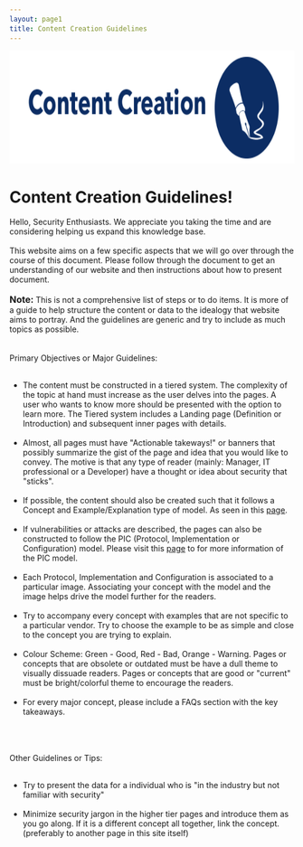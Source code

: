 ```yaml
---
layout: page1
title: Content Creation Guidelines
---
```

<img src="/img/Content-Creation-1.png" style="width:800px;height:200px;" class="center" />

<p id="creation">
  <h1>Content Creation Guidelines!</h1>
  Hello, Security Enthusiasts. We appreciate you taking the time and are considering helping us expand this knowledge base.
  <br /> <br />
  This website aims on a few specific aspects that we will go over through the course of this document. Please follow through the document to get an understanding of our website and then instructions about how to present document.
  <br /> <br />
  <font size="3"><strong>Note:</strong></font> <span class="red">This is not a comprehensive list of steps or to do items. It is more of a guide to help structure the content or data to the idealogy that website aims to portray. And the guidelines are generic and try to include as much topics as possible. </span>
  <br /> <br /> <br />
  Primary Objectives or Major Guidelines:
  <br /> <br />
  <ul>
    <li>The content must be constructed in a <span class="green">tiered system</span>. The complexity of the topic at hand must increase as the user delves into the pages. A user who wants to know more should be presented with the option to learn more. The Tiered system includes a Landing page (Definition or Introduction) and subsequent inner pages with details. </li>
    <br />
    <li>Almost, all pages must have <span class="green">"Actionable takeways!"</span> or banners that possibly summarize the gist of the page and idea that you would like to convey. The motive is that any type of reader (mainly: Manager, IT professional or a Developer) have a thought or idea about security that "sticks". </li>
    <br />
    <li>If possible, the content should also be created such that it follows a Concept and Example/Explanation type of model. As seen in this <a href="/articles/cryptographic_protocols/tls_1_3/tls_1_3_dev_quickstart.html">page</a>.</li>
    <br />
    <li>If vulnerabilities or attacks are described, the pages can also be constructed to follow the <span class="green">PIC (Protocol, Implementation or Configuration) model</span>. Please visit this <a href="/flaw_categories.html">page</a> to for more information of the PIC model.</li>
    <br />
    <li>Each Protocol, Implementation and Configuration is associated to a particular image. Associating your concept with the model and the image helps drive the model further for the readers.</li>  <br />
    <li>Try to accompany every concept with examples that are not specific to a particular vendor. Try to choose the example to be as simple and close to the concept you are trying to explain.</li>  <br />
    <li>Colour Scheme: Green - Good, Red - Bad, Orange - Warning. Pages or concepts that are obsolete or outdated must be have a dull theme to visually dissuade readers. Pages or concepts that are good or "current" must be bright/colorful theme to encourage the readers. </li>
    <br />
    <li>For every major concept, please include a FAQs section with the key takeaways.</li>
    <br />
  </ul>
  <br /> <br />
  Other Guidelines or Tips:
  <br /> <br />
  <ul>
    <li>Try to present the data for a individual who is "in the industry but not familiar with security"</li>
    <br />
    <li>Minimize security jargon in the higher tier pages and introduce them as you go along. If it is a different concept all together, link the concept.(preferably to another page in this site itself) </li>
    <br />
  </ul>
</p>
